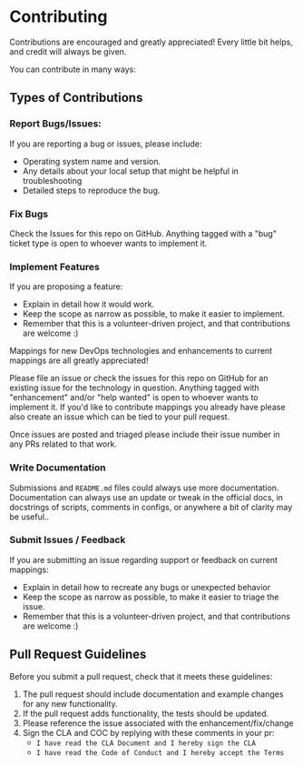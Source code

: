 # Contributing

Contributions are encouraged and greatly appreciated! Every
little bit helps, and credit will always be given.

You can contribute in many ways:

## Types of Contributions

### Report Bugs/Issues:

If you are reporting a bug or issues, please include:

-   Operating system name and version.
-   Any details about your local setup that might be helpful
    in troubleshooting
-   Detailed steps to reproduce the bug.

### Fix Bugs

Check the Issues for this repo on GitHub. Anything tagged with
a "bug" ticket type is open to whoever wants to implement it.

### Implement Features

If you are proposing a feature:

-   Explain in detail how it would work.
-   Keep the scope as narrow as possible, to make it easier
    to implement.
-   Remember that this is a volunteer-driven project, and that
    contributions are welcome :)

Mappings for new DevOps technologies and enhancements to current mappings are all greatly appreciated!

Please file an issue or check the issues for this repo on GitHub for an existing issue for the technology in question. Anything tagged with "enhancement" and/or "help wanted" is open to whoever wants to implement it. If you'd like to contribute mappings you already have please also create an issue which can be tied to your pull request.

Once issues are posted and triaged please include their issue number in any PRs related to that work.

### Write Documentation

Submissions and `README.md` files could always use more documentation. Documentation can always use an update or tweak in the official docs, in docstrings of scripts, comments in configs, or anywhere a bit of clarity may be useful..

### Submit Issues / Feedback

If you are submitting an issue regarding support or feedback on current mappings:

-   Explain in detail how to recreate any bugs or unexpected behavior
-   Keep the scope as narrow as possible, to make it easier
    to triage the issue.
-   Remember that this is a volunteer-driven project, and that
    contributions are welcome :)

## Pull Request Guidelines

Before you submit a pull request, check that it meets these guidelines:

1.  The pull request should include documentation and example changes for any new functionality.
2.  If the pull request adds functionality, the tests should be updated.
3.  Please reference the issue associated with the enhancement/fix/change
4.  Sign the CLA and COC by replying with these comments in your pr:
    - `I have read the CLA Document and I hereby sign the CLA`
    - `I have read the Code of Conduct and I hereby accept the Terms`